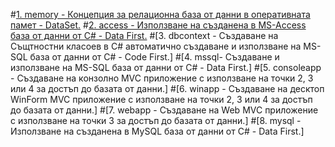 #[1. memory - Концепция за релационна база от данни в оперативната памет - DataSet.](https://github.com/vakovsky/11/tree/main/part2(db)/1.memory)
#[2. access - Използване на създанена в MS-Access база от данни от C# - Data First.](https://github.com/vakovsky/11/tree/main/part2(db)/2.access)
#[3. dbcontext - Създаване на Същтностни класоев в C# автоматично създаване и използване на MS-SQL база от данни от C# - Code First.]
#[4. mssql- Създаване и използване на MS-SQL база от данни от C# - Data First.]
#[5. consoleapp - Създаване на конзолно MVC приложение с използване на точки 2, 3 или 4 за достъп до базата от данни.]
#[6. winapp - Създаване на десктоп WinForm MVC приложение с използване на точки 2, 3 или 4 за достъп до базата от данни.] 
#[7. webapp - Създаване на Web MVC приложение с използване на точки 3 за достъп до базата от данни.]
#[8. mysql - Използване на създанена в MySQL база от данни от C# - Data First.]
